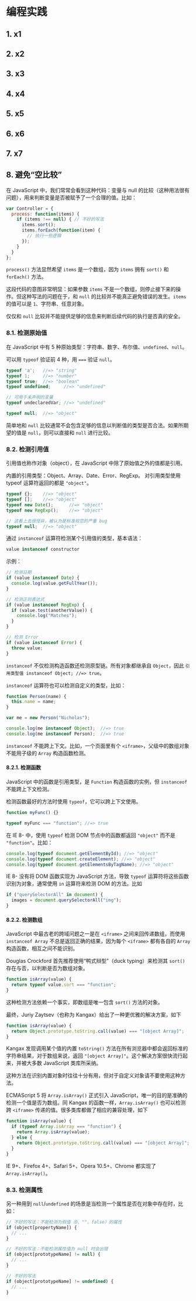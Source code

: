 # 编程实践

## 1. x1

## 2. x2

## 3. x3

## 4. x4

## 5. x5

## 6. x6

## 7. x7

## 8. 避免“空比较”

在 JavaScript 中，我们常常会看到这种代码：变量与 null 的比较（这种用法很有问题），用来判断变量是否被赋予了一个合理的值。比如：

```javascript
var Controller = {
  process: function(items) {
    if (items !== null) { // 不好的写法
      items.sort();
      items.forEach(function(item) {
        // 执行一些逻辑
      });
    }
  }
};
```

`process()` 方法显然希望 `items` 是一个数组，因为 `items` 拥有 `sort()` 和 `forEach()` 方法。

这段代码的意图非常明显：如果参数 `items` 不是一个数组，则停止接下来的操作。但这种写法的问题在于，和 `null` 的比较并不能真正避免错误的发生。`items` 的值可以是 `1`、字符串、任意对象。

仅仅和 `null` 比较并不能提供足够的信息来判断后续代码的执行是否真的安全。

### 8.1. 检测原始值

在 JavaScript 中有 5 种原始类型：字符串、数字、布尔值、`undefined`、`null`。

可以用 `typeof` 验证前 4 种，用 `===` 验证 `null`。

```javascript
typeof 'a';   //=> "string"
typeof 1;     //=> "number"
typeof true;  //=> "boolean"
typeof undefined;     //=> "undefined"

// 可用于未声明的变量
typeof undeclaredVar; //=> "undefined"

typeof null;  //=> "object"
```

简单地和 `null` 比较通常不会包含足够的信息以判断值的类型是否合法。如果所期望的值是 `null`，则可以直接和 `null` 进行比较。

### 8.2. 检测引用值

引用值也称作对象（object），在 JavaScript 中除了原始值之外的值都是引用。

内置的引用类型：Object、Array、Date、Error、RegExp。
对引用类型使用 typeof 运算符返回的都是 `"object"`。

```javascript
typeof {};    //=> "object"
typeof [];    //=> "object"
typeof new Date();      //=> "object"
typeof new RegExp();    //=> "object"

// 这看上去很怪异，被认为是标准规范的严重 bug
typeof null;  //=> "object"
```

通过 `instanceof` 运算符检测某个引用值的类型，基本语法：

```javascript
value instanceof constructor
```

示例：

```javascript
// 检测日期
if (value instanceof Date) {
  console.log(value.getFullYear());
}

// 检测正则表达式
if (value instanceof RegExp) {
  if (value.test(anotherValue)) {
    console.log("Matches");
  }
}

// 检测 Error
if (value instanceof Error) {
  throw value;
}
```

`instanceof` 不仅检测构造函数还检测原型链。所有对象都继承自 `Object`，因此 `引用类型值 instanceof Object; //=> true`。

`instanceof` 运算符也可以检测自定义的类型，比如：

```javascript
function Person(name) {
  this.name = name;
}

var me = new Person("Nicholas");

console.log(me instanceof Object);  //=> true
console.log(me instanceof Person);  //=> true
```

`instanceof` 不能跨上下文。比如，一个页面里有个 `<iframe>`，父级中的数组对象不能用子级的 `Array` 构造函数检测。

#### 8.2.1. 检测函数

JavaScript 中的函数是引用类型，是 `Function` 构造函数的实例，但 `instanceof` 不能跨上下文检测。

检测函数最好的方法时使用 `typeof`，它可以跨上下文使用。

```javascript
function myFunc() {}

typeof myFunc === "function"; //=> true
```

在 IE 8- 中，使用 `typeof` 检测 DOM 节点中的函数都返回 `"object"` 而不是 `"function"`。比如：

```javascript
console.log(typeof document.getElementById); //=> "object"
console.log(typeof document.createElement); //=> "object"
console.log(typeof document.getElementsByTagName); //=> "object"
```

IE 8- 没有将 DOM 函数实现为 JavaScript 方法，导致 `typeof` 运算符将这些函数识别为对象，通常使用 `in` 运算符来检测 DOM 的方法。比如

```javascript
if ("querySelectorAll" in document) {
  images = document.querySelectorAll("img");
}
```

#### 8.2.2. 检测数组

JavaScript 中最古老的跨域问题之一是在 `<iframe>` 之间来回传递数组，而使用 `instanceof Array` 不总是返回正确的结果，因为每个 `<iframe>` 都有各自的 `Array` 构造函数，相互之间不能识别。

Douglas Crockford 首先推荐使用“鸭式辩型”（duck typing）来检测其 `sort()` 存在与否，以判断是否为数组对象。

```javascript
function isArray(value) {
  return typeof value.sort === "function";
}
```

这种检测方法依赖一个事实，即数组是唯一包含 `sort()` 方法的对象。

最终，Juriy Zaytsev（也称为 Kangax）给出了一种更优雅的解决方案，如下

```javascript
function isArray(value) {
  return Object.prototype.toString.call(value) === "[object Array]";
}
```

Kangax 发现调用某个值的内置 `toString()` 方法在所有浏览器中都会返回标准的字符串结果，对于数组来说，返回 `"[object Array]"`。这个解决方案很快流行起来，并被大多数 JavaScript 类库所采纳。

这种方法在识别内置对象时往往十分有用，但对于自定义对象请不要使用这种方法。

ECMAScript 5 将 `Array.isArray()` 正式引入 JavaScript，唯一的目的是准确的检测一个值是否为数组。同 Kangax 的函数一样，`Array.isArray()` 也可以检测跨 `<iframe>` 传递的值。很多类库都做了相应的兼容处理，如下

```javascript
function isArray(value) {
  if (typeof Array.isArray === "function") {
    return Array.isArray(value);
  } else {
    return Object.prototype.toString.call(value) === "[object Array]";
  }
}
```

IE 9+、Firefox 4+、Safari 5+、Opera 10.5+、Chrome 都实现了 `Array.isArray()`。

### 8.3. 检测属性

另一种用到 `null`/`undefined` 的场景是当检测一个属性是否在对象中存在时，比如：

```javascript
// 不好的写法：不能检测为假值（0、""、false）的属性
if (object[propertyName]) {
  // ...
}

// 不好的写法：不能检测属性值为 null 时会出错
if (object[prototypeName] != null) {
  // ...
}

// 不好的写法
if (object[prototypeName] != undefined) {
  // ...
}
```